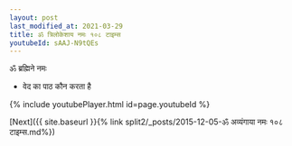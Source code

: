 ```yaml
---
layout: post
last_modified_at: 2021-03-29
title: ॐ त्रिलोकेशाय नमः १०८ टाइम्स
youtubeId: sAAJ-N9tQEs
---
```

 
 
 ॐ ब्रह्मिने नमः  
 
 -  वेद का पाठ कौन करता है 
 
  
 
  
 
 
 
 
 
 


{% include youtubePlayer.html id=page.youtubeId %}
 
[Next]({{ site.baseurl }}{% link  split2/_posts/2015-12-05-ॐ अव्यंगाया नमः १०८ टाइम्स.md%})
 
